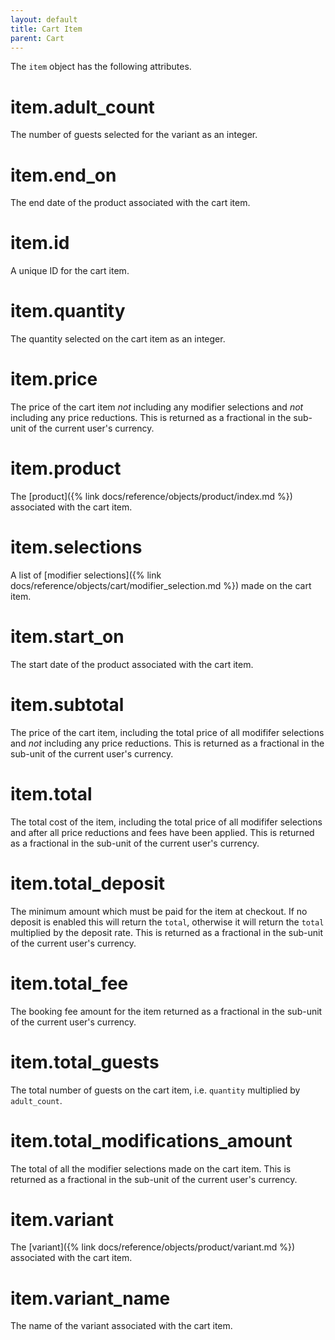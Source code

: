 ```yaml
---
layout: default
title: Cart Item
parent: Cart
---
```


The `item` object has the following attributes.

# item.adult_count

The number of guests selected for the variant as an integer.

# item.end_on

The end date of the product associated with the cart item.

# item.id

A unique ID for the cart item.

# item.quantity

The quantity selected on the cart item as an integer.

# item.price

The price of the cart item _not_ including any modifier selections and _not_ including any price reductions. This is returned as a fractional in the sub-unit of the current user's currency.

# item.product

The [product]({% link docs/reference/objects/product/index.md %}) associated with the cart item.

# item.selections

A list of [modifier selections]({% link docs/reference/objects/cart/modifier_selection.md %}) made on the cart item.

# item.start_on

The start date of the product associated with the cart item.

# item.subtotal

The price of the cart item, including the total price of all modififer selections and _not_ including any price reductions. This is returned as a fractional in the sub-unit of the current user's currency.

# item.total

The total cost of the item, including the total price of all modififer selections and after all price reductions and fees have been applied. This is returned as a fractional in the sub-unit of the current user's currency.

# item.total_deposit

The minimum amount which must be paid for the item at checkout. If no deposit is enabled this will return the `total`, otherwise it will return the `total` multiplied by the deposit rate. This is returned as a fractional in the sub-unit of the current user's currency.

# item.total_fee

The booking fee amount for the item returned as a fractional in the sub-unit of the current user's currency.

# item.total_guests

The total number of guests on the cart item, i.e. `quantity` multiplied by `adult_count`.

# item.total_modifications_amount

The total of all the modifier selections made on the cart item. This is returned as a fractional in the sub-unit of the current user's currency.

# item.variant

The [variant]({% link docs/reference/objects/product/variant.md %}) associated with the cart item.

# item.variant_name

The name of the variant associated with the cart item.
